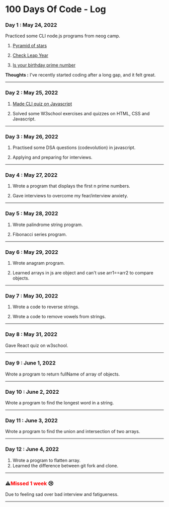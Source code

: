 # 100 Days Of Code - Log

### **Day 1 : May 24, 2022**
Practiced some CLI node.js programs from neog camp.

1. [Pyramid of stars](https://replit.com/@RituPowar/PyramidofStars#index.js?embed=1&output=1)

2. [Check Leap Year](https://replit.com/@RituPowar/CLI-Leap-Year#index.js?embed=1&output=1)

3. [Is your birthday prime number](https://replit.com/@RituPowar/CLIappBirthdayPrimeNumber#index.js?embed=1&output=1)

**Thoughts :** I've recently started coding after a long gap, and it felt great.
____________________________________________________________

### **Day 2 : May 25, 2022**

1. [Made CLI quiz on Javascript](https://replit.com/@RituPowar/NeogMark2JavascriptQuiz#index.js?embed=1&output=1)

2.  Solved some W3school exercises and quizzes on HTML, CSS and Javascript.
____________________________________________________________

### **Day 3 : May 26, 2022**

1. Practised some DSA questions (codevolution) in javascript.

2. Applying and preparing for interviews.
____________________________________________________________

### **Day 4 : May 27, 2022**

1. Wrote a program that displays the first n prime numbers.

2. Gave interviews to overcome my fear/interview anxiety.
____________________________________________________________
### **Day 5 : May 28, 2022**

1. Wrote palindrome string program.

2. Fibonacci series program.
____________________________________________________________

### **Day 6 : May 29, 2022**

1. Wrote anagram program.

2. Learned arrays in js are object and can't use arr1==arr2 to compare objects.
____________________________________________________________

### **Day 7 : May 30, 2022**

1. Wrote a code to reverse strings.

2. Wrote a code to remove vowels from strings.
____________________________________________________________

### **Day 8 : May 31, 2022** 

Gave React quiz on w3school.
____________________________________________________________

### **Day 9 : June 1, 2022**

Wrote a program to return fullName of array of objects.
____________________________________________________________

### **Day 10 : June 2, 2022**

Wrote a program to find the longest word in a string.
____________________________________________________________
### **Day 11 : June 3, 2022**

Wrote a program to find the union and intersection of two arrays.
____________________________________________________________

### **Day 12 : June 4, 2022**

1. Wrote a program to flatten array.
2. Learned the difference between git fork and clone.
____________________________________________________________
### <p>⚠<span style="color:red">Missed 1 week</span> 😢</p>
Due to feeling sad over bad interview and fatigueness.
____________________________________________________________





